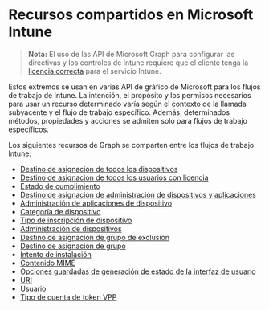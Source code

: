 # <a name="shared-resources-in-microsoft-intune"></a>Recursos compartidos en Microsoft Intune

> **Nota:** El uso de las API de Microsoft Graph para configurar las directivas y los controles de Intune requiere que el cliente tenga la [licencia correcta](https://www.microsoft.com/en-us/cloud-platform/microsoft-intune-pricing) para el servicio Intune.

Estos extremos se usan en varias API de gráfico de Microsoft para los flujos de trabajo de Intune.  La intención, el propósito y los permisos necesarios para usar un recurso determinado varía según el contexto de la llamada subyacente y el flujo de trabajo específico.  Además, determinados métodos, propiedades y acciones se admiten solo para flujos de trabajo específicos.

Los siguientes recursos de Graph se comparten entre los flujos de trabajo Intune:

- [Destino de asignación de todos los dispositivos](intune_shared_alldevicesassignmenttarget.md)
- [Destino de asignación de todos los usuarios con licencia](intune_shared_alllicensedusersassignmenttarget.md)
- [Estado de cumplimiento](intune_shared_compliancestatus.md)
- [Destino de asignación de administración de dispositivos y aplicaciones](intune_shared_deviceandappmanagementassignmenttarget.md)
- [Administración de aplicaciones de dispositivo](intune_shared_deviceappmanagement.md)
- [Categoría de dispositivo](intune_shared_devicecategory.md)
- [Tipo de inscripción de dispositivo](intune_shared_deviceenrollmenttype.md)
- [Administración de dispositivos](intune_shared_devicemanagement.md)
- [Destino de asignación de grupo de exclusión](intune_shared_exclusiongroupassignmenttarget.md)
- [Destino de asignación de grupo](intune_shared_groupassignmenttarget.md)
- [Intento de instalación](intune_shared_installintent.md)
- [Contenido MIME](intune_shared_mimecontent.md)
- [Opciones guardadas de generación de estado de la interfaz de usuario](intune_shared_saveduistategenerationoptions.md)
- [URI](intune_shared_uri.md)
- [Usuario](intune_shared_user.md)
- [Tipo de cuenta de token VPP](intune_shared_vpptokenaccounttype.md)
